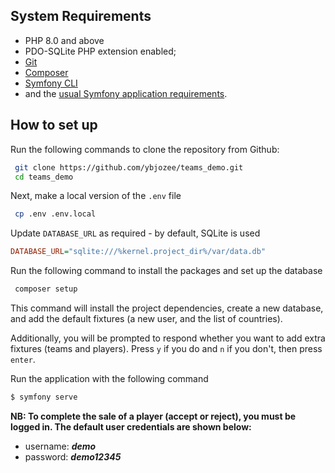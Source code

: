 
System Requirements
------------

* PHP 8.0 and above
* PDO-SQLite PHP extension enabled;
* [Git][2]
* [Composer][3]
* [Symfony CLI][4]
* and the [usual Symfony application requirements][5].


How to set up
------------

Run the following commands to clone the repository from Github:

```bash
 git clone https://github.com/ybjozee/teams_demo.git
 cd teams_demo
```

Next, make a local version of the `.env` file

```bash
 cp .env .env.local
```

Update `DATABASE_URL` as required - by default, SQLite is used

``` ini
DATABASE_URL="sqlite:///%kernel.project_dir%/var/data.db"
```

Run the following command to install the packages and set up the database

```bash
 composer setup
```

This command will install the project dependencies, create a new database, and add the default fixtures 
(a new user, and the list of countries).

Additionally, you will be prompted to respond whether you want to add extra fixtures (teams and players). 
Press `y` if you do and `n` if you don't, then press `enter`.


Run the application with the following command

```bash
$ symfony serve
```

**NB: To complete the sale of a player (accept or reject), you must be logged in. The default user credentials are shown below:**

- username: **_demo_**
- password: **_demo12345_**

[2]: https://git-scm.com/
[3]: https://getcomposer.org/
[4]: https://symfony.com/download
[5]: https://symfony.com/doc/current/reference/requirements.html

